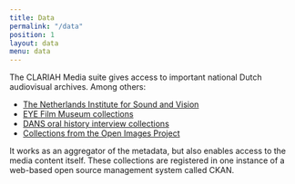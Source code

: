 ```yaml
---
title: Data
permalink: "/data"
position: 1
layout: data
menu: data
---
```


The CLARIAH Media suite gives access to important national Dutch audiovisual archives. Among others: 

* [The Netherlands Institute for Sound and Vision](https://mediasuitedata.clariah.nl/organization/netherlands-institute-for-sound-and-vision)
* [EYE Film Museum collections](https://mediasuitedata.clariah.nl/group/eye-film-institute-netherlands)
* [DANS oral history interview collections](https://mediasuitedata.clariah.nl/dataset/dans-oral-history)
* [Collections from the Open Images Project](https://mediasuitedata.clariah.nl/group/open-images-project)

It works as an aggregator of the metadata, but also enables access to the media content itself. These collections are registered in one instance of a web-based open source management system called CKAN.
